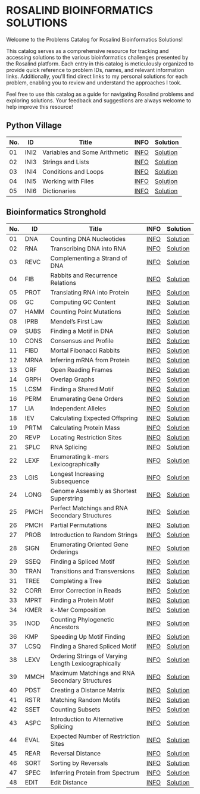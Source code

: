 # ROSALIND BIOINFORMATICS SOLUTIONS
Welcome to the Problems Catalog for Rosalind Bioinformatics Solutions!

This catalog serves as a comprehensive resource for tracking and accessing solutions to the various bioinformatics challenges presented by the Rosalind platform. Each entry in this catalog is meticulously organized to provide quick reference to problem IDs, names, and relevant information links. Additionally, you'll find direct links to my personal solutions for each problem, enabling you to review and understand the approaches I took.

Feel free to use this catalog as a guide for navigating Rosalind problems and exploring solutions. Your feedback and suggestions are always welcome to help improve this resource!

## Python Village

No.  | ID    | Title                           | INFO     | Solution     |
-----|-------|---------------------------------|----------|--------------|
01   | INI2  | Variables and Some Arithmetic   | [INFO](https://rosalind.info/problems/ini2/) | [Solution](https://github.com/AhmedOs13/Rosalind-Bioinformatics/blob/main/Python%20Village/01.%20Variables%20and%20Some%20Arithmetic.py) |
02   | INI3  | Strings and Lists               | [INFO](https://rosalind.info/problems/ini3/) | [Solution](https://github.com/AhmedOs13/Rosalind-Bioinformatics/blob/main/Python%20Village/02.%20Strings%20and%20Lists.py) |
03   | INI4  | Conditions and Loops            | [INFO](https://rosalind.info/problems/ini4/) | [Solution](https://github.com/AhmedOs13/Rosalind-Bioinformatics/blob/main/Python%20Village/03.%20Conditions%20and%20Loops.py) |
04   | INI5  | Working with Files              | [INFO](https://rosalind.info/problems/ini5/) | [Solution](https://github.com/AhmedOs13/Rosalind-Bioinformatics/blob/main/Python%20Village/04.%20Working%20with%20Files.py) |
05   | INI6  | Dictionaries                    | [INFO](https://rosalind.info/problems/ini6/) | [Solution](https://github.com/AhmedOs13/Rosalind-Bioinformatics/blob/main/Python%20Village/05.%20Dictionaries.py) |




## Bioinformatics Stronghold

No.   | ID    | Title                                         | INFO     | Solution     |
------|-------|-----------------------------------------------|----------|--------------|
01    | DNA   | Counting DNA Nucleotides                      | [INFO](https://rosalind.info/problems/dna/) | [Solution](https://github.com/AhmedOs13/Rosalind-Bioinformatics/blob/main/Bioinformatics%20Stronghold/01.%20Counting%20DNA%20Nucleotides.py) |
02    | RNA   | Transcribing DNA into RNA                     | [INFO](https://rosalind.info/problems/rna/) | [Solution](https://github.com/AhmedOs13/Rosalind-Bioinformatics/blob/main/Bioinformatics%20Stronghold/02.%20Transcribing%20DNA%20into%20RNA.py) |
03    | REVC  | Complementing a Strand of DNA                 | [INFO](https://rosalind.info/problems/revc/) | [Solution](https://github.com/AhmedOs13/Rosalind-Bioinformatics/blob/main/Bioinformatics%20Stronghold/03.%20Complementing%20a%20Strand%20of%20DNA.py) |
04    | FIB   | Rabbits and Recurrence Relations              | [INFO](https://rosalind.info/problems/fib/) | [Solution](https://github.com/AhmedOs13/Rosalind-Bioinformatics/blob/main/Bioinformatics%20Stronghold/04.%20Rabbits%20and%20Recurrence%20Relations.py) |
05    | PROT  | Translating RNA into Protein                  | [INFO](https://rosalind.info/problems/prot/) | [Solution](https://github.com/AhmedOs13/Rosalind-Bioinformatics/blob/main/Bioinformatics%20Stronghold/05.%20Translating%20RNA%20into%20Protein.py) |
06    | GC    | Computing GC Content                          | [INFO](https://rosalind.info/problems/gc/) | [Solution](https://github.com/AhmedOs13/Rosalind-Bioinformatics/blob/main/Bioinformatics%20Stronghold/06.%20Computing%20GC%20Content.py) |
07    | HAMM  | Counting Point Mutations                      | [INFO](https://rosalind.info/problems/hamm/) | [Solution](https://github.com/AhmedOs13/Rosalind-Bioinformatics/blob/main/Bioinformatics%20Stronghold/07.%20Counting%20Point%20Mutations.py) |
08    | IPRB  | Mendel’s First Law                            | [INFO](https://rosalind.info/problems/iprb/) | [Solution](https://github.com/AhmedOs13/Rosalind-Bioinformatics/blob/main/Bioinformatics%20Stronghold/08.%20Mendel's%20First%20Law.py) |
09    | SUBS  | Finding a Motif in DNA                        | [INFO](https://rosalind.info/problems/subs/) | [Solution](https://github.com/AhmedOs13/Rosalind-Bioinformatics/blob/main/Bioinformatics%20Stronghold/09.%20Finding%20a%20Motif%20in%20DNA.py) |
10    | CONS  | Consensus and Profile                         | [INFO](https://rosalind.info/problems/cons/) | [Solution](https://github.com/AhmedOs13/Rosalind-Bioinformatics/blob/main/Bioinformatics%20Stronghold/10.%20Consensus%20and%20Profile.py) |
11    | FIBD  | Mortal Fibonacci Rabbits                      | [INFO](https://rosalind.info/problems/fibd/) | [Solution](https://github.com/AhmedOs13/Rosalind-Bioinformatics/blob/main/Bioinformatics%20Stronghold/11.%20Mortal%20Fibonacci%20Rabbits.py) |
12    | MRNA  | Inferring mRNA from Protein                   | [INFO](https://rosalind.info/problems/mrna/) | [Solution](https://github.com/AhmedOs13/Rosalind-Bioinformatics/blob/main/Bioinformatics%20Stronghold/12.%20%20Inferring%20mRNA%20from%20Protein.py) |
13    | ORF   | Open Reading Frames                           | [INFO](https://rosalind.info/problems/orf/) | [Solution](https://github.com/AhmedOs13/Rosalind-Bioinformatics/blob/main/Bioinformatics%20Stronghold/13.%20Open%20Reading%20Frames.py) |
14    | GRPH  | Overlap Graphs                                | [INFO](https://rosalind.info/problems/grph/) | [Solution](https://github.com/AhmedOs13/Rosalind-Bioinformatics/blob/main/Bioinformatics%20Stronghold/14.%20%20Overlap%20Graphs.py) |
15    | LCSM  | Finding a Shared Motif                        | [INFO](https://rosalind.info/problems/lcsm/) | [Solution](https://github.com/AhmedOs13/Rosalind-Bioinformatics/blob/main/Bioinformatics%20Stronghold/15.%20Finding%20A%20Shared%20Motif.py) |
16    | PERM  | Enumerating Gene Orders                       | [INFO](https://rosalind.info/problems/perm/) | [Solution](https://github.com/AhmedOs13/Rosalind-Bioinformatics/blob/main/Bioinformatics%20Stronghold/16.%20Enumerating%20Gene%20Orders.py) |
17    | LIA   | Independent Alleles                           | [INFO](https://rosalind.info/problems/lia/) | [Solution](https://github.com/AhmedOs13/Rosalind-Bioinformatics/blob/main/Bioinformatics%20Stronghold/17.%20Independent%20Alleles.py) |
18    | IEV   | Calculating Expected Offspring                | [INFO](https://rosalind.info/problems/iev/) | [Solution](https://github.com/AhmedOs13/Rosalind-Bioinformatics/blob/main/Bioinformatics%20Stronghold/18.%20Calculating%20Expected%20Offspring.py) |
19    | PRTM  | Calculating Protein Mass                      | [INFO](https://rosalind.info/problems/prtm/) | [Solution](https://github.com/AhmedOs13/Rosalind-Bioinformatics/blob/main/Bioinformatics%20Stronghold/19.%20Calculating%20Protein%20Mass.py) |
20    | REVP  | Locating Restriction Sites                    | [INFO](https://rosalind.info/problems/revp/) | [Solution](https://github.com/AhmedOs13/Rosalind-Bioinformatics/blob/main/Bioinformatics%20Stronghold/20.%20Locating%20Restriction%20Sites.py) |
21    | SPLC  | RNA Splicing                                  | [INFO](https://rosalind.info/problems/splc/) | [Solution](https://github.com/AhmedOs13/Rosalind-Bioinformatics/blob/main/Bioinformatics%20Stronghold/21.%20RNA%20Splicing.py) |
22    | LEXF  | Enumerating k-mers Lexicographically          | [INFO](https://rosalind.info/problems/lexf/) | [Solution](https://github.com/AhmedOs13/Rosalind-Bioinformatics/blob/main/Bioinformatics%20Stronghold/22.%20Enumerating%20k-mers%20Lexicographically.py) |
23    | LGIS  | Longest Increasing Subsequence                | [INFO](https://rosalind.info/problems/lgis/) | [Solution](https://github.com/AhmedOs13/Rosalind-Bioinformatics/blob/main/Bioinformatics%20Stronghold/23.%20Longest%20Increasing%20Subsequence.py) |
24    | LONG  | Genome Assembly as Shortest Superstring       | [INFO](https://rosalind.info/problems/long/) | [Solution](https://github.com/AhmedOs13/Rosalind-Bioinformatics/blob/main/Bioinformatics%20Stronghold/24.%20Genome%20Assembly%20as%20Shortest%20Superstring.py) |
25    | PMCH  | Perfect Matchings and RNA Secondary Structures| [INFO](https://rosalind.info/problems/pmch/) | [Solution](https://github.com/AhmedOs13/Rosalind-Bioinformatics/blob/main/Bioinformatics%20Stronghold/25.%20Perfect%20Matchings%20and%20RNA%20Secondary%20Structures.py) |
26    | PMCH  | Partial Permutations | [INFO](https://rosalind.info/problems/pmch/) | [Solution](https://github.com/AhmedOs13/Rosalind-Bioinformatics/blob/main/Bioinformatics%20Stronghold/26.%20Partial%20Permutations.py) |
27    | PROB  | Introduction to Random Strings | [INFO](https://rosalind.info/problems/prob/) | [Solution](https://github.com/AhmedOs13/Rosalind-Bioinformatics/blob/main/Bioinformatics%20Stronghold/27.%20Introduction%20to%20Random%20Strings.py) |
28    | SIGN  | Enumerating Oriented Gene Orderings | [INFO](https://rosalind.info/problems/sign/) | [Solution](https://github.com/AhmedOs13/Rosalind-Bioinformatics/blob/main/Bioinformatics%20Stronghold/28.%20Enumerating%20Oriented%20Gene%20Orderings.py) |
29    | SSEQ  | Finding a Spliced Motif | [INFO](https://rosalind.info/problems/sseq/) | [Solution](https://github.com/AhmedOs13/Rosalind-Bioinformatics/blob/main/Bioinformatics%20Stronghold/29.%20Finding%20a%20Spliced%20Motif.py) |
30    | TRAN  | Transitions and Transversions | [INFO](https://rosalind.info/problems/tran/) | [Solution](https://github.com/AhmedOs13/Rosalind-Bioinformatics/blob/main/Bioinformatics%20Stronghold/30.%20Transitions%20and%20Transversions.py) |
31    | TREE  | Completing a Tree | [INFO](https://rosalind.info/problems/tree/) | [Solution](https://github.com/AhmedOs13/Rosalind-Bioinformatics/blob/main/Bioinformatics%20Stronghold/31.%20Completing%20a%20Tree.py) |
32    | CORR  | Error Correction in Reads | [INFO](https://rosalind.info/problems/corr/) | [Solution](https://github.com/AhmedOs13/Rosalind-Bioinformatics/blob/main/Bioinformatics%20Stronghold/32.%20Error%20Correction%20in%20Reads.py) |
33    | MPRT  | Finding a Protein Motif | [INFO](https://rosalind.info/problems/mprt/) | [Solution](https://github.com/AhmedOs13/Rosalind-Bioinformatics/blob/main/Bioinformatics%20Stronghold/33.%20Finding%20a%20Protein%20Motif.py) |
34    | KMER  | k-Mer Composition | [INFO](https://rosalind.info/problems/kmer/) | [Solution](https://github.com/AhmedOs13/Rosalind-Bioinformatics/blob/main/Bioinformatics%20Stronghold/34.%20k-Mer%20Composition.py) |
35    | INOD  | Counting Phylogenetic Ancestors | [INFO](https://rosalind.info/problems/inod/) | [Solution](https://github.com/AhmedOs13/Rosalind-Bioinformatics/blob/main/Bioinformatics%20Stronghold/35.%20Counting%20Phylogenetic%20Ancestors.py) |
36    | KMP  | Speeding Up Motif Finding | [INFO](https://rosalind.info/problems/kmp/) | [Solution](https://github.com/AhmedOs13/Rosalind-Bioinformatics/blob/main/Bioinformatics%20Stronghold/36.%20Speeding%20Up%20Motif%20Finding.py) |
37    | LCSQ  | Finding a Shared Spliced Motif | [INFO](https://rosalind.info/problems/lcsq/) | [Solution](https://github.com/AhmedOs13/Rosalind-Bioinformatics/blob/main/Bioinformatics%20Stronghold/37.%20Finding%20a%20Shared%20Spliced%20Motif.py) |
38    | LEXV  | Ordering Strings of Varying Length Lexicographically | [INFO](https://rosalind.info/problems/lexv/) | [Solution](https://github.com/AhmedOs13/Rosalind-Bioinformatics/blob/main/Bioinformatics%20Stronghold/38.%20Ordering%20Strings%20of%20Varying%20Length%20Lexicographically.py) |
39    | MMCH  | Maximum Matchings and RNA Secondary Structures | [INFO](https://rosalind.info/problems/mmch/) | [Solution](https://github.com/AhmedOs13/Rosalind-Bioinformatics/blob/main/Bioinformatics%20Stronghold/39.%20Maximum%20Matchings%20and%20RNA%20Secondary%20Structures.py) |
40    | PDST  | Creating a Distance Matrix | [INFO](https://rosalind.info/problems/pdst/) | [Solution](https://github.com/AhmedOs13/Rosalind-Bioinformatics/blob/main/Bioinformatics%20Stronghold/40.%20Creating%20a%20Distance%20Matrix.py) |
41    | RSTR  | Matching Random Motifs | [INFO](https://rosalind.info/problems/rstr/) | [Solution](https://github.com/AhmedOs13/Rosalind-Bioinformatics/blob/main/Bioinformatics%20Stronghold/41.%20Matching%20Random%20Motifs.py) |
42    | SSET  | Counting Subsets | [INFO](https://rosalind.info/problems/sset/) | [Solution](https://github.com/AhmedOs13/Rosalind-Bioinformatics/blob/main/Bioinformatics%20Stronghold/42.%20Counting%20Subsets.py) |
43    | ASPC  | Introduction to Alternative Splicing | [INFO](https://rosalind.info/problems/aspc/) | [Solution](https://github.com/AhmedOs13/Rosalind-Bioinformatics/blob/main/Bioinformatics%20Stronghold/43.%20Introduction%20to%20Alternative%20Splicing.py) |
44    | EVAL  | Expected Number of Restriction Sites | [INFO](https://rosalind.info/problems/eval/) | [Solution](https://github.com/AhmedOs13/Rosalind-Bioinformatics/blob/main/Bioinformatics%20Stronghold/44.%20Expected%20Number%20of%20Restriction%20Sites.py) |
45 | REAR | Reversal Distance | [INFO](https://rosalind.info/problems/rear/) | [Solution](https://github.com/AhmedOs13/Rosalind-Bioinformatics/blob/main/Bioinformatics%20Stronghold/45.%20Reversal%20Distance.py) |
46 | SORT | Sorting by Reversals | [INFO](https://rosalind.info/problems/sort/) | [Solution](https://github.com/AhmedOs13/Rosalind-Bioinformatics/blob/main/Bioinformatics%20Stronghold/46.%20Sorting%20by%20Reversals.py) |
47 | SPEC | Inferring Protein from Spectrum | [INFO](https://rosalind.info/problems/spec/) | [Solution](https://github.com/AhmedOs13/Rosalind-Bioinformatics/blob/main/Bioinformatics%20Stronghold/47.%20Inferring%20Protein%20from%20Spectrum.py) |
48 | EDIT | Edit Distance | [INFO](https://rosalind.info/problems/edit/) | [Solution](https://github.com/AhmedOs13/Rosalind-Bioinformatics/blob/main/Bioinformatics%20Stronghold/48.%20Edit%20Distance.py) |
